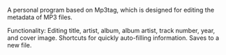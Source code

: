 A personal program based on Mp3tag, which is designed for editing the metadata of MP3 files.

Functionality:
Editing title, artist, album, album artist, track number, year, and cover image.
Shortcuts for quickly auto-filling information.
Saves to a new file.
